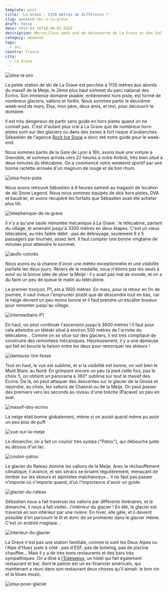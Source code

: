 ```yaml
---
template: post
title: 'La Grave : 2150 mètres de différence !'
slug: weekend-ski-a-la-grave
draft: false
date: 2019-03-16T18:48:01.926Z
description: Merveilleux week-end de découverte de La Grave et des Vallons de la Meije
category: weekend
tags:
  - ski
country: France
city:
  - La Grave
---
```

![elsa-la-pro](/media/img_e0093.jpg "Elsa le petit cabri au milieu des vallons")

La petite station de ski de La Grave est perchée à 1135 mètres aux abords du massif de la Meije, le 2ème plus haut sommet du parc national des Écrins. Son immense domaine skiable, entièrement hors piste, est formé de nombreux glaciers, vallons et forêts. Nous sommes partis le deuxième week-end de mars, Elsa, mon père, deux amis, et moi, pour découvrir le domaine. 

Il est très dangereux de partir sans guide en hors pistes quand on ne connaît pas. C'est d'autant plus vrai à La Grave que de nombreux hors-pistes sont sur des glaciers ou dans des zones à fort risque d'avalanches. Sébastien de l'agence [Rock Ice Snow](https://www.rock-ice-snow.com/) a donc été notre guide pour le week-end. 

Nous sommes partis de la Gare de Lyon à 16h, avons loué une voiture à Grenoble, et sommes arrivés vers 22 heures à notre Airbnb, très bien situé à deux minutes du télécabine. On a commencé notre weekend sportif par une bonne raclette arrosée d'un magnum de rouge et de bon rhum.

![elsa-hors-piste](/media/img_e0012.jpg "Elsa bien équipée")

Nous avons retrouvé Sébastien à 8 heures samedi au magasin de location de ski Snow Legend. Nous nous sommes équipés de skis hors pistes, DVA et baudrier, et avons récupéré les forfaits que Sébastien avait été acheter plus tôt. 

![telepherique-de-la-grave](/media/img_0017.jpg "Le téléphérique de La Grave")

Il n'y a qu'une seule remontée mécanique à La Grave : le télécabine, partant du village, et amenant jusqu'à 3300 mètres en deux étapes. C'est un vieux télécabine, au très faible débit : pas de débrayage, seulement 6 x 5 passagers par tournée, assez lent. Il faut compter une bonne vingtaine de minutes pour atteindre le sommet. 

![œufs-colorés ](/media/img_0050.jpg "Le téléphérique de La Grave (bis)")

Nous avons eu la chance d'avoir une météo exceptionnelle et une visibilité parfaite les deux jours. Revers de la médaille, nous n'étions pas les seuls à avoir eu la bonne idée de skier la Meije : il y avait pas mal de monde, et on a du faire un peu de queue le matin au télécabine. 

Le premier tronçon, P1, est à 1800 mètres. En mars, pour le retour en fin de journée, il vaut mieux l'emprunter plutôt que de descendre tout en bas, car la neige devient un peu moins bonne et il faut prendre un escalier boueux pour remonter jusqu'au village.

![intermediaire-P1](/media/img_e0086.jpg "Première étape, P1")

En haut, on peut continuer l'ascension jusqu'à 3600 mètres ! Il faut pour cela atteindre un téléski situé à environ 500 mètres de l'arrivée du télécabine... Comme on se situe sur des glaciers, il est très compliqué de construire des remontées mécaniques. Heureusement, il y a une dameuse qui fait en boucle la liaison entre les deux pour remorquer les skieurs !

![dameuse-tire-fesse](/media/img_e0038.jpg "Un tire fesses un peu spécial")

Tout en haut, la vue est sublime, et si la visibilité est bonne, on voit bien le Mont Blanc au Nord. En grimpant encore un peu (à pied cette fois, pas le choix !), on obtient un panorama à 360° sublime sur tout le massif des Écrins. De là, on peut attaquer des descentes sur le glacier de la Girose et rejoindre, au choix, les vallons de Chancel ou de la Meije. On peut passer des premiers vers les seconds au niveau d'une brèche (Pacave) un peu en aval. 

![massif-des-ecrins](/media/img_e0042.jpg "Le Massif des Ecrins")

La neige était bonne globalement, même si on aurait quand même pu avoir un peu plus de puff. 

![vue-sur-la-meije](/media/img_e0096.jpg "Vue sur la Meihe")

Le dimanche, on a fait un couloir très sympa ("Patou"), qui débouche juste au dessus d'un lac.

![couloir-patou](/media/img_e0075.jpg "Elsa dans le couloir Patou")

Le glacier du Rateau domine les vallons de la Meije. Avec le réchauffement climatique, il avance, et ses séracs se brisent régulièrement, menaçant de tomber sur les skieurs et alpinistes malchanceux... Il ne faut pas passer n'importe où n'importe quand, d'où l'importance d'avoir un guide. 

![glacier-du-rateau](/media/img_e0094.jpg "Le glacier du Rateau et la Meije")

Sébastien nous a fait traverser les vallons par différents itinéraires, et le dimanche, il nous a fait visiter...l'intérieur du glacier ! En été, le glacier est traversé en son intérieur par une rivière. En hiver, elle gèle, et il devient possible d'en parcourir le lit et donc de se promener dans le glacier même. C'est un endroit magique...

![interieur-du-glacier](/media/img_e0101.jpg "Intérieur du glacier")

La Grave n'est pas une station familiale, comme le sont les Deux Alpes ou l'Alpe d'Huez juste à côté : pas d'ESF, pas de bolwing, pas de piscine chauffée... Mais il y a de très bons restaurants et des bars très sympathiques. On a dîné à [l'Edelweiss](http://www.hotel-edelweiss.com/), un hôtel qui fait également restaurant et bar, dont le patron est un ex-financier américain, qui maintenant a réuni dans son restaurant deux choses qu'il aimait: le bon vin et la blues music. 

![elsa-pose-glacier](/media/img_e0099.jpg "La star du glacier")
